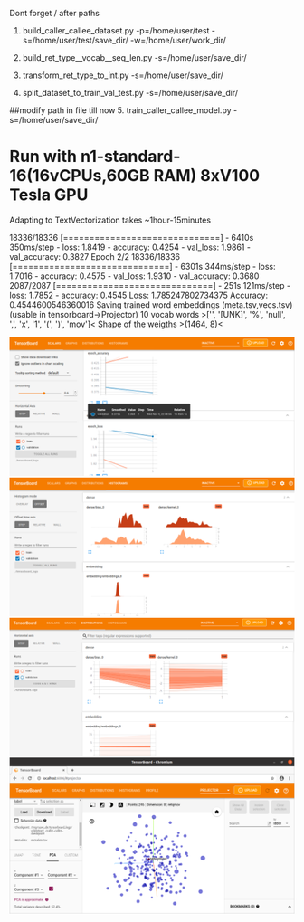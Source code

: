 Dont forget / after paths

1. build_caller_callee_dataset.py -p=/home/user/test -s=/home/user/test/save_dir/ -w=/home/user/work_dir/

2. build_ret_type__vocab__seq_len.py -s=/home/user/save_dir/

3. transform_ret_type_to_int.py -s=/home/user/save_dir/

4. split_dataset_to_train_val_test.py -s=/home/user/save_dir/


##modify path in file till now
5. train_caller_callee_model.py -s=/home/user/save_dir/


# Run with n1-standard-16(16vCPUs,60GB RAM)  8xV100 Tesla GPU
Adapting to TextVectorization takes ~1hour-15minutes


18336/18336 [==============================] - 6410s 350ms/step - loss: 1.8419 - accuracy: 0.4254 - val_loss: 1.9861 - val_accuracy: 0.3827
Epoch 2/2
18336/18336 [==============================] - 6301s 344ms/step - loss: 1.7016 - accuracy: 0.4575 - val_loss: 1.9310 - val_accuracy: 0.3680
2087/2087 [==============================] - 251s 121ms/step - loss: 1.7852 - accuracy: 0.4545
Loss:  1.785247802734375
Accuracy:  0.4544600546360016
Saving trained word embeddings (meta.tsv,vecs.tsv) (usable in tensorboard->Projector)
10 vocab words >['', '[UNK]', '%', 'null', ',', 'x', '1', '(', ')', 'mov']<
Shape of the weigths >(1464, 8)<


![scalars](../../pictures/caller_callee/tb_scalars.png)
![histograms](../../pictures/caller_callee/tb_histograms.png)
![distributions](../../pictures/caller_callee/tb_distributions.png)
![projector](../../pictures/caller_callee/tb_projector.png)